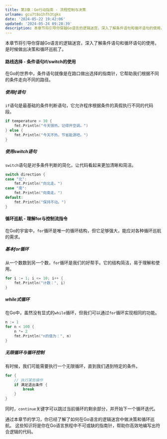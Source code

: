 ```yaml
---
title: 第3章：Go行动指南 - 流程控制与决策
urlname: gcu7t8o1hfh3tgks
date: '2024-05-22 19:42:06'
updated: '2024-05-24 09:28:39'
description: 本章节将引导你穿越Go语言的逻辑迷宫，深入了解条件语句和循环语句的使用，是时候做出决策和循环巡航了。路线选择 - 条件语句if/switch的使用在Go的世界中，条件语句就像是在路口做出选择的指南针，它帮助我们根据不同的条件走向不同的路径。使用if语句if语句是最基础的条件判断语句，它允许程序...
---
```

本章节将引导你穿越Go语言的逻辑迷宫，深入了解条件语句和循环语句的使用，是时候做出决策和循环巡航了。

#### 路线选择 - 条件语句if/switch的使用

在Go的世界中，条件语句就像是在路口做出选择的指南针，它帮助我们根据不同的条件走向不同的路径。

##### 使用if语句

`if`语句是最基础的条件判断语句，它允许程序根据条件的真假执行不同的代码段。

```go
if temperature > 30 {
    fmt.Println("今天很热，记得开空调。")
} else {
    fmt.Println("今天不热，节省能源吧。")
}
```

##### 使用switch语句

`switch`语句是对多条件判断的简化，让代码看起来更加清晰和简洁。

```go
switch direction {
case "北":
    fmt.Println("向北走。")
case "南":
    fmt.Println("向南走。")
default:
    fmt.Println("保持不动。")
}
```

#### 循环巡航 - 理解for与控制流指令

在Go的宇宙中，`for`循环是唯一的循环结构，但它足够强大，能应对各种循环巡航的需求。

##### 基本for循环

从一个数数到另一个数，`for`循环是我们的好帮手。它的结构简洁，易于理解和使用。

```go
for i := 1; i <= 10; i++ {
    fmt.Println("计数：", i)
}
```

##### while式循环

在Go中，虽然没有显式的`while`循环，但我们可以通过`for`循环实现相同的功能。

```go
n := 1
for n < 100 {
    n *= 2
    fmt.Println("n的值为：", n)
}
```

##### 无限循环与循环控制

有时候，我们可能需要执行一个无限循环，直到我们遇到特定的条件。

```go
for {
    // 执行某些操作
    if 满足退出条件 {
        break
    }
}
```

同时，`continue`关键字可以跳过当前循环的剩余部分，并开始下一个循环迭代。

通过本章节的学习，你已经了解了如何在Go语言的逻辑迷宫中做决策和循环巡航。
这些知识将是你在Go语言旅程中不可或缺的指南针，帮助你高效地编写出符合逻辑的代码。

